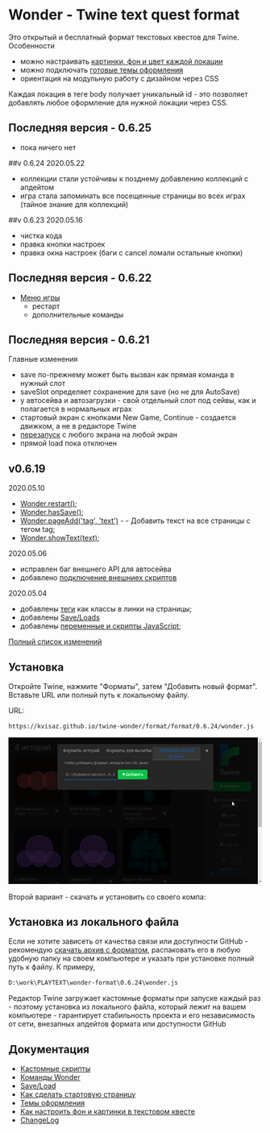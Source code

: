 # Wonder - Twine text quest format

Это открытый и бесплатный формат текстовых квестов для Twine. Особенности
- можно настраивать [картинки, фон и цвет каждой локации](docs/DESIGN.md)
- можно подключать [готовые темы оформления](format/templates/README.md) 
- ориентация на модульную работу с дизайном через CSS

Каждая локация в теге body получает уникальный id - это позволяет добавлять любое оформление для нужной локации через CSS.

## Последняя версия - 0.6.25
- пока ничего нет

##v 0.6.24
2020.05.22
- коллекции стали устойчивы к позднему добавлению коллекций с апдейтом
- игра стала запоминать все посещенные страницы во всех играх (тайное знание для коллекций)

##v 0.6.23
2020.05.16
- чистка кода
- правка кнопки настроек
- правка окна настроек (баги с cancel ломали остальные кнопки)
    
## Последняя версия - 0.6.22
- [Меню игры](docs/Menu.md)
    - рестарт
    - дополнительные команды

## Последняя версия - 0.6.21
Главные изменения
   - save по-прежнему может быть вызван как прямая команда в нужный слот
   - saveSlot определяет сохранение для save (но не для AutoSave)
   - у автосейва и автозагрузки - свой отдельный слот под сейвы, как и полагается в нормальных играх
   - стартовый экран с кнопками New Game, Continue - создается движком, а не в редакторе Twine
   - [перезапуск](docs/Restart.md) с любого экрана на любой экран
   - прямой load пока отключен
     

## v0.6.19
2020.05.10
- [Wonder.restart()](docs/Restart.md);
- [Wonder.hasSave()](docs/SaveLoad.md);
- [Wonder.pageAdd('tag', 'text')](docs/WonderCommands.md) - - Добавить текст на все страницы с тегом tag;
- [Wonder.showText(text)](docs/WonderCommands.md);

2020.05.06
- исправлен баг внешнего API для автосейва
- добавлено [подключение внешниех скриптов](docs/ScriptsExternal.md)


2020.05.04
- добавлены [теги](docs/Tags.md) как классы в линки на страницы;
- добавлены [Save/Loads](docs/SaveLoad.md)
- добавлены [переменные и скрипты JavaScript](docs/Scripts.md);

[Полный список изменений](docs/CHANGELOG.md)



## Установка 

Откройте Twine, нажмите "Форматы", затем "Добавить новый формат". Вставьте URL или полный путь к локальному файлу.

URL:
```html
https://kvisaz.github.io/twine-wonder/format/format/0.6.24/wonder.js
```

![Вставьте полный путь к файлу](docs/img/2020-02-07_184349.png)

Второй вариант - скачать и установить со своего компа:

## Установка из локального файла
Если не хотите зависеть от качества связи или доступности GitHub - рекомендую [скачать архив с форматом](format/format/0.6.24.zip), распаковать его в любую удобную папку на своем компьютере и указать при установке полный путь к файлу. К примеру, 
```html
D:\work\PLAYTEXT\wonder-format\0.6.24\wonder.js
```

Редактор Twine загружает кастомные форматы при запуске каждый раз - поэтому установка из локального файла, который лежит на вашем компьютере - гарантирует  стабильность проекта и его независимость от сети, внезапных апдейтов формата или доступности GitHub

## Документация
- [Кастомные скрипты](docs/Scripts.md)
- [Команды Wonder](docs/WonderCommands.md)
- [Save/Load](docs/SaveLoad.md)
- [Как сделать стартовую страницу](docs/StartPage.md)
- [Темы оформления](format/templates/README.md)
- [Как настроить фон и картинки в текстовом квесте](docs/DESIGN.md)
- [ChangeLog](docs/CHANGELOG.md)

